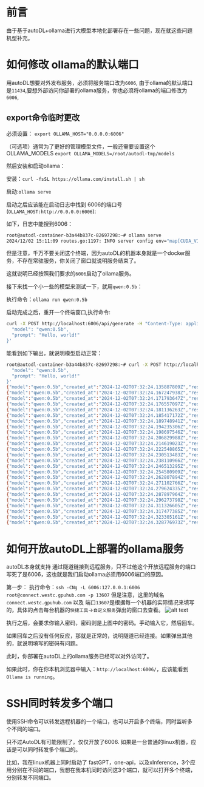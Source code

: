 # 前言

由于基于autoDL+ollama进行大模型本地化部署存在一些问题，现在就这些问题机型补充。

# 如何修改 ollama的默认端口

用autoDL想要对外发布服务，必须将服务端口改为`6006`, 由于ollama的默认端口是`11434`,要想外部访问你部署的ollama服务，你也必须将ollama的端口修改为`6006`,

## export命令临时更改

必须设置：
`export OLLAMA_HOST="0.0.0.0:6006"`

（可选项）通常为了更好的管理模型文件，一般还需要设置这个OLLAMA_MODELS
`export OLLAMA_MODELS=/root/autodl-tmp/models` 

然后安装和启动ollama：

安装：`curl -fsSL https://ollama.com/install.sh | sh`

启动:`ollama serve`

启动之后应该能在启动日志中找到 6006的端口号(`OLLAMA_HOST:http://0.0.0.0:6006`):

如下，日志中能搜到6006：
```bash
root@autodl-container-b3a44b837c-82697298:~# ollama serve
2024/12/02 15:11:09 routes.go:1197: INFO server config env="map[CUDA_VISIBLE_DEVICES: GPU_DEVICE_ORDINAL: HIP_VISIBLE_DEVICES: HSA_OVERRIDE_GFX_VERSION: HTTPS_PROXY: HTTP_PROXY: NO_PROXY: OLLAMA_DEBUG:false OLLAMA_FLASH_ATTENTION:false OLLAMA_GPU_OVERHEAD:0 OLLAMA_HOST:http://0.0.0.0:6006 OLLAMA_INTEL_GPU:false OLLAMA_KEEP_ALIVE:5m0s OLLAMA_LLM_LIBRARY: OLLAMA_LOAD_TIMEOUT:5m0s OLLAMA_MAX_LOADED_MODELS:0 OLLAMA_MAX_QUEUE:512 OLLAMA_MODELS:/root/.ollama/models OLLAMA_MULTIUSER_CACHE:false OLLAMA_NOHISTORY:false OLLAMA_NOPRUNE:false OLLAMA_NUM_PARALLEL:0 OLLAMA_ORIGINS:[http://localhost https://localhost http://localhost:* https://localhost:* http://127.0.0.1 https://127.0.0.1 http://127.0.0.1:* https://127.0.0.1:* http://0.0.0.0 https://0.0.0.0 http://0.0.0.0:* https://0.0.0.0:* app://* file://* tauri://* vscode-webview://*] OLLAMA_SCHED_SPREAD:false OLLAMA_TMPDIR: ROCR_VISIBLE_DEVICES: http_proxy: https_proxy: no_proxy:]"
```
但是注意，千万不要关闭这个终端，因为autoDL的机器本身就是一个docker服务，不存在常驻服务，你关闭了窗口就说明服务结束了。

这就说明已经按照我们要求的`6006`启动了ollama服务。

接下来找一个小一些的模型来测试一下，就用`qwen:0.5b`：

执行命令：`ollama run qwen:0.5b`

启动完成之后，重开一个终端窗口,执行命令:

```bash
curl -X POST http://localhost:6006/api/generate -H "Content-Type: application/json" -d '{
  "model": "qwen:0.5b",
  "prompt": "Hello, world!"
}'
```

能看到如下输出，就说明模型启动正常：

```bash
root@autodl-container-b3a44b837c-82697298:~# curl -X POST http://localhost:6006/api/generate -H "Content-Type: application/json" -d '{
  "model": "qwen:0.5b",
  "prompt": "Hello, world!"
}'
{"model":"qwen:0.5b","created_at":"2024-12-02T07:32:24.135887809Z","response":"Welcome","done":false}
{"model":"qwen:0.5b","created_at":"2024-12-02T07:32:24.167247938Z","response":" to","done":false}
{"model":"qwen:0.5b","created_at":"2024-12-02T07:32:24.171793647Z","response":" the","done":false}
{"model":"qwen:0.5b","created_at":"2024-12-02T07:32:24.176557097Z","response":" programming","done":false}
{"model":"qwen:0.5b","created_at":"2024-12-02T07:32:24.181136263Z","response":" language","done":false}
{"model":"qwen:0.5b","created_at":"2024-12-02T07:32:24.185417172Z","response":" you","done":false}
{"model":"qwen:0.5b","created_at":"2024-12-02T07:32:24.189748941Z","response":" chose","done":false}
{"model":"qwen:0.5b","created_at":"2024-12-02T07:32:24.194235306Z","response":".","done":false}
{"model":"qwen:0.5b","created_at":"2024-12-02T07:32:24.198697546Z","response":" If","done":false}
{"model":"qwen:0.5b","created_at":"2024-12-02T07:32:24.206829988Z","response":" you","done":false}
{"model":"qwen:0.5b","created_at":"2024-12-02T07:32:24.214619023Z","response":" have","done":false}
{"model":"qwen:0.5b","created_at":"2024-12-02T07:32:24.222548865Z","response":" any","done":false}
{"model":"qwen:0.5b","created_at":"2024-12-02T07:32:24.230513483Z","response":" questions","done":false}
{"model":"qwen:0.5b","created_at":"2024-12-02T07:32:24.238110966Z","response":" or","done":false}
{"model":"qwen:0.5b","created_at":"2024-12-02T07:32:24.246513295Z","response":" need","done":false}
{"model":"qwen:0.5b","created_at":"2024-12-02T07:32:24.254580909Z","response":" further","done":false}
{"model":"qwen:0.5b","created_at":"2024-12-02T07:32:24.262807894Z","response":" assistance","done":false}
{"model":"qwen:0.5b","created_at":"2024-12-02T07:32:24.271102766Z","response":",","done":false}
{"model":"qwen:0.5b","created_at":"2024-12-02T07:32:24.279624335Z","response":" please","done":false}
{"model":"qwen:0.5b","created_at":"2024-12-02T07:32:24.287897964Z","response":" feel","done":false}
{"model":"qwen:0.5b","created_at":"2024-12-02T07:32:24.296273798Z","response":" free","done":false}
{"model":"qwen:0.5b","created_at":"2024-12-02T07:32:24.311326605Z","response":" to","done":false}
{"model":"qwen:0.5b","created_at":"2024-12-02T07:32:24.317477385Z","response":" ask","done":false}
{"model":"qwen:0.5b","created_at":"2024-12-02T07:32:24.323305161Z","response":".","done":false}
{"model":"qwen:0.5b","created_at":"2024-12-02T07:32:24.328776973Z","response":"","done":true,"done_reason":"stop","context":[151644,872,198,9707,11,1879,0,151645,198,151644,77091,198,13936,311,279,15473,4128,498,14554,13,1416,498,614,894,4755,476,1184,4623,12994,11,4486,2666,1910,311,2548,13],"total_duration":2065240719,"load_duration":1657854005,"prompt_eval_count":12,"prompt_eval_duration":209000000,"eval_count":25,"eval_duration":196000000}
```




# 如何开放autoDL上部署的ollama服务

autoDL本身就支持 通过隧道链接到远程服务，只不过他这个开放远程服务的端口写死了是6006，这也就是我们启动ollama必须用6006端口的原因。

第一步：
执行命令：`ssh -CNg -L 6006:127.0.0.1:6006 root@connect.westc.gpuhub.com -p 13607`
但是注意，这里的域名`connect.westc.gpuhub.com` 以及 端口`13607`是根据每一个机器的实际情况来填写的，具体的点击每台机器的`快捷工具`->`自定义服务`弹出的窗口去查看。
![alt text](image-1.png)


执行之后，会要求你输入密码，密码则是上图中的密码。手动输入它，然后回车。

如果回车之后没有任何反应，那就是正常的，说明隧道已经连接。如果弹出其他的，就说明填写的密码有问题。

此时，你部署在autoDL上的ollama服务已经可以对外访问了。

如果此时，你在你本机浏览器中输入：`http://localhost:6006/`，应该能看到 `Ollama is running`。

# SSH同时转发多个端口

使用SSH命令可以转发远程机器的一个端口，也可以开启多个终端，同时监听多个不同的端口。

只不过AutoDL有可能限制了，仅仅开放了6006. 
如果是一台普通的linux机器，应该是可以同时转发多个端口的。

比如，我在linux机器上同时启动了 fastGPT，one-api，以及xInference，3个应用分别在不同的端口，我想在我本机同时访问这3个端口，就可以打开多个终端，分别转发不同端口。


